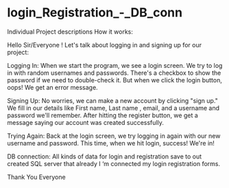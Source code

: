# login_Registration_-_DB_conn
Individual Project descriptions How it works:

Hello Sir/Everyone ! Let's talk about logging in and signing up for our project:

Logging In: When we start the program, we see a login screen. We try to log in with random usernames and passwords. There's a checkbox to show the password if we need to double-check it. But when we click the login button, oops! We get an error message.

Signing Up: No worries, we can make a new account by clicking "sign up." We fill in our details like First name, Last name , email, and a username and password we'll remember. After hitting the register button, we get a message saying our account was created successfully.

Trying Again: Back at the login screen, we try logging in again with our new username and password. This time, when we hit login, success! We're in!

DB connection: All kinds of data for login and registration save to out created SQL server that already I ‘m connected my login registration forms.

                                          
Thank You Everyone
